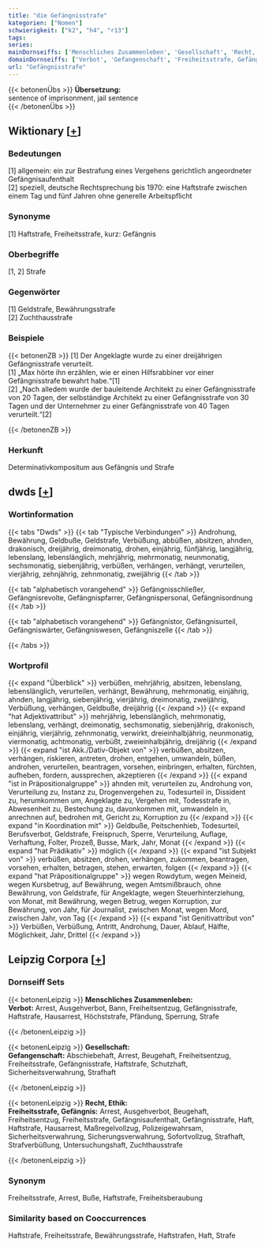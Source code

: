```yaml
---
title: "die Gefängnisstrafe"
kategorien: ["Nomen"]
schwierigkeit: ["k2", "h4", "r13"]
tags:
series:
mainDornseiffs: ['Menschliches Zusammenleben', 'Gesellschaft', 'Recht, Ethik']
domainDornseiffs: ['Verbot', 'Gefangenschaft', 'Freiheitsstrafe, Gefängnis']
url: "Gefängnisstrafe"
---
```


{{< betonenÜbs >}}
**Übersetzung:**  
sentence  of imprisonment, jail sentence  
{{< /betonenÜbs >}}

## Wiktionary [[+](https://de.wiktionary.org/wiki/Gefängnisstrafe)]

### Bedeutungen
[1] allgemein: ein zur Bestrafung eines Vergehens gerichtlich angeordneter Gefängnisaufenthalt  
[2] speziell, deutsche Rechtsprechung bis 1970: eine Haftstrafe zwischen einem Tag und fünf Jahren ohne generelle Arbeitspflicht  

### Synonyme
[1] Haftstrafe, Freiheitsstrafe, kurz: Gefängnis  

### Oberbegriffe
[1, 2] Strafe  

### Gegenwörter
[1] Geldstrafe, Bewährungsstrafe  
[2] Zuchthausstrafe  

### Beispiele
{{< betonenZB >}}
[1] Der Angeklagte wurde zu einer dreijährigen Gefängnisstrafe verurteilt.  
[1] „Max hörte ihn erzählen, wie er einen Hilfsrabbiner vor einer Gefängnisstrafe bewahrt habe.“[1]  
[2] „Nach alledem wurde der bauleitende Architekt zu einer Gefängnisstrafe von 20 Tagen, der selbständige Architekt zu einer Gefängnisstrafe von 30 Tagen und der Unternehmer zu einer Gefängnisstrafe von 40 Tagen verurteilt.“[2]  

{{< /betonenZB >}}
### Herkunft
Determinativkompositum aus Gefängnis und Strafe  



## dwds [[+](https://www.dwds.de/wb/Gefängnisstrafe)]

### Wortinformation
{{< tabs "Dwds" >}}
{{< tab "Typische Verbindungen" >}}
Androhung, Bewährung, Geldbuße, Geldstrafe, Verbüßung, abbüßen, absitzen, ahnden, drakonisch, dreijährig, dreimonatig, drohen, einjährig, fünfjährig, langjährig, lebenslang, lebenslänglich, mehrjährig, mehrmonatig, neunmonatig, sechsmonatig, siebenjährig, verbüßen, verhängen, verhängt, verurteilen, vierjährig, zehnjährig, zehnmonatig, zweijährig
{{< /tab >}}

{{< tab "alphabetisch vorangehend" >}}
Gefängnisschließer, Gefängnisrevolte, Gefängnispfarrer, Gefängnispersonal, Gefängnisordnung
{{< /tab >}}

{{< tab "alphabetisch vorangehend" >}}
Gefängnistor, Gefängnisurteil, Gefängniswärter, Gefängniswesen, Gefängniszelle
{{< /tab >}}

{{< /tabs >}}

### Wortprofil
{{< expand "Überblick" >}} verbüßen, mehrjährig, absitzen, lebenslang, lebenslänglich, verurteilen, verhängt, Bewährung, mehrmonatig, einjährig, ahnden, langjährig, siebenjährig, vierjährig, dreimonatig, zweijährig, Verbüßung, verhängen, Geldbuße, dreijährig {{< /expand >}}
{{< expand "hat Adjektivattribut" >}} mehrjährig, lebenslänglich, mehrmonatig, lebenslang, verhängt, dreimonatig, sechsmonatig, siebenjährig, drakonisch, einjährig, vierjährig, zehnmonatig, verwirkt, dreieinhalbjährig, neunmonatig, viermonatig, achtmonatig, verbüßt, zweieinhalbjährig, dreijährig {{< /expand >}}
{{< expand "ist Akk./Dativ-Objekt von" >}} verbüßen, absitzen, verhängen, riskieren, antreten, drohen, entgehen, umwandeln, büßen, androhen, verurteilen, beantragen, vorsehen, einbringen, erhalten, fürchten, aufheben, fordern, aussprechen, akzeptieren {{< /expand >}}
{{< expand "ist in Präpositionalgruppe" >}} ahnden mit, verurteilen zu, Androhung von, Verurteilung zu, Instanz zu, Drogenvergehen zu, Todesurteil in, Dissident zu, herumkommen um, Angeklagte zu, Vergehen mit, Todesstrafe in, Abwesenheit zu, Bestechung zu, davonkommen mit, umwandeln in, anrechnen auf, bedrohen mit, Gericht zu, Korruption zu {{< /expand >}}
{{< expand "in Koordination mit" >}} Geldbuße, Peitschenhieb, Todesurteil, Berufsverbot, Geldstrafe, Freispruch, Sperre, Verurteilung, Auflage, Verhaftung, Folter, Prozeß, Busse, Mark, Jahr, Monat {{< /expand >}}
{{< expand "hat Prädikativ" >}} möglich {{< /expand >}}
{{< expand "ist Subjekt von" >}} verbüßen, absitzen, drohen, verhängen, zukommen, beantragen, vorsehen, erhalten, betragen, stehen, erwarten, folgen {{< /expand >}}
{{< expand "hat Präpositionalgruppe" >}} wegen Rowdytum, wegen Meineid, wegen Kursbetrug, auf Bewährung, wegen Amtsmißbrauch, ohne Bewährung, von Geldstrafe, für Angeklagte, wegen Steuerhinterziehung, von Monat, mit Bewährung, wegen Betrug, wegen Korruption, zur Bewährung, von Jahr, für Journalist, zwischen Monat, wegen Mord, zwischen Jahr, von Tag {{< /expand >}}
{{< expand "ist Genitivattribut von" >}} Verbüßen, Verbüßung, Antritt, Androhung, Dauer, Ablauf, Hälfte, Möglichkeit, Jahr, Drittel {{< /expand >}}

## Leipzig Corpora [[+](https://corpora.uni-leipzig.de/en/res?word=Gefängnisstrafe&corpusId=deu_newscrawl-public_2018)]

### Dornseiff Sets
{{< betonenLeipzig >}}
**Menschliches Zusammenleben:**  
**Verbot:** Arrest, Ausgehverbot, Bann, Freiheitsentzug, Gefängnisstrafe, Haftstrafe, Hausarrest, Höchststrafe, Pfändung, Sperrung, Strafe  

{{< /betonenLeipzig >}}


{{< betonenLeipzig >}}
**Gesellschaft:**  
**Gefangenschaft:** Abschiebehaft, Arrest, Beugehaft, Freiheitsentzug, Freiheitsstrafe, Gefängnisstrafe, Haftstrafe, Schutzhaft, Sicherheitsverwahrung, Strafhaft  

{{< /betonenLeipzig >}}


{{< betonenLeipzig >}}
**Recht, Ethik:**  
**Freiheitsstrafe, Gefängnis:** Arrest, Ausgehverbot, Beugehaft, Freiheitsentzug, Freiheitsstrafe, Gefängnisaufenthalt, Gefängnisstrafe, Haft, Haftstrafe, Hausarrest, Maßregelvollzug, Polizeigewahrsam, Sicherheitsverwahrung, Sicherungsverwahrung, Sofortvollzug, Strafhaft, Strafverbüßung, Untersuchungshaft, Zuchthausstrafe  

{{< /betonenLeipzig >}}

### Synonym
Freiheitsstrafe, Arrest, Buße, Haftstrafe, Freiheitsberaubung


### Similarity based on Cooccurrences
Haftstrafe, Freiheitsstrafe, Bewährungsstrafe, Haftstrafen, Haft, Strafe

